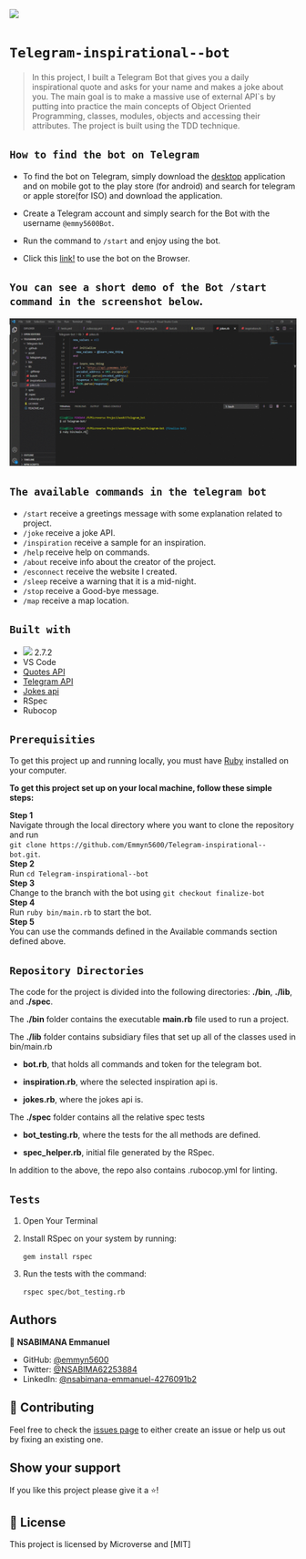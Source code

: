 ![](https://img.shields.io/badge/Microverse-blueviolet)

# `Telegram-inspirational--bot`

 > In this project, I built a Telegram Bot that gives you a daily inspirational quote and asks for your name and makes a joke about you. The main goal is to make a massive use of external API`s by putting into practice the main concepts of Object Oriented Programming, classes, modules, objects and accessing their attributes. The project is built using the TDD technique.

## `How to find the bot on Telegram`

- To find the bot on Telegram, simply download the [desktop](https://telegram.org/) application and on mobile got to the play store (for android) and search for telegram or apple store(for ISO) and download the application.

- Create a Telegram account and simply search for the Bot with the username `@emmy5600Bot`.

- Run the command to `/start` and enjoy using the bot.

- Click this [link!](https://web.telegram.org/#/im?p=@emmyn5600bot) to use the bot on the Browser.

## `You can see a short demo of the Bot /start command in the screenshot below`.

![image](./asset/telegram-bot.gif)

## `The available commands in the telegram bot`

- `/start` receive a greetings message with some explanation related to project.
- `/joke`  receive a joke API.
- `/inspiration` receive a sample for an inspiration.
- `/help`  receive help on commands.
- `/about`  receive info about the creator of the project.
- `/esconnect` receive the website I created.
- `/sleep` receive a warning that it is a mid-night.
- `/stop` receive a Good-bye message.
- `/map` receive a map location.


## `Built with`

- <img src="https://img.shields.io/badge/Ruby-CC342D?style=for-the-badge&logo=ruby&logoColor=white"> 2.7.2
- VS Code
- [Quotes API](https://type.fit/api/quotes)
- [Telegram API](https://core.telegram.org/api)
- [Jokes api](https://api.yomomma.info)
- RSpec
- Rubocop

## `Prerequisities`

To get this project up and running locally, you must have [Ruby](https://desktop.telegram.org/) installed on your computer.

**To get this project set up on your local machine, follow these simple steps:**

**Step 1**<br>
Navigate through the local directory where you want to clone the repository and run<br>
`git clone https://github.com/Emmyn5600/Telegram-inspirational--bot.git`.<br>
**Step 2**<br>
Run `cd Telegram-inspirational--bot`<br>
**Step 3**<br>
Change to the branch with the bot using `git checkout finalize-bot`<br>
**Step 4**<br>
Run `ruby bin/main.rb` to start the bot.<br>
**Step 5**<br>
You can use the commands defined in the Available commands section defined above.<br>


## `Repository Directories`

The code for the project is divided into the following directories: **./bin**, **./lib**, and **./spec**.

The **./bin** folder contains the executable **main.rb** file used to run a project.

The **./lib** folder contains subsidiary files that set up all of the classes used in bin/main.rb

- **bot.rb**, that holds all commands and token for the telegram bot.

- **inspiration.rb**, where the selected inspiration api is.

- **jokes.rb**, where the jokes api is.

The **./spec** folder contains all the relative spec tests

- **bot_testing.rb**, where the tests for the all methods are defined.

- **spec_helper.rb**, initial file generated by the RSpec.

In addition to the above, the repo also contains .rubocop.yml for linting.

## `Tests`

1. Open Your Terminal

2. Install RSpec on your system by running:

   `gem install rspec`

3. Run the tests with the command:

   `rspec spec/bot_testing.rb`

## Authors


👤 **NSABIMANA Emmanuel**

- GitHub: [@emmyn5600](https://github.com/Emmyn5600)
- Twitter: [@NSABIMA62253884](https://twitter.com/NSABIMA62253884)
- LinkedIn: [@nsabimana-emmanuel-4276091b2](https://www.linkedin.com/in/nsabimana-emmanuel-4276091b2/)

## 🤝 Contributing

Feel free to check the [issues page](https://github.com/Emmyn5600/Telegram-inspirational--bot/issues) to either create an issue or help us out by fixing an existing one.

## Show your support

If you like this project please give it a ⭐️!

## 📝 License

This project is licensed by Microverse and [MIT]
